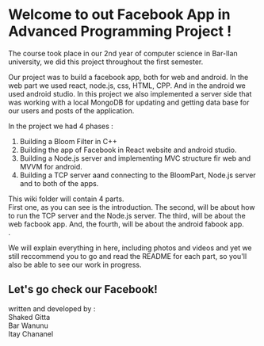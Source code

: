 # Welcome to out Facebook App in Advanced Programming Project !
The course took place in our 2nd year of computer science in Bar-Ilan university, we did this project throughout the first semester.

Our project was to build a facebook app, both for web and android. In the web part we used react, node.js, css, HTML, CPP. And in the android we used android studio.
In this project we also implemented a server side that was working with a local MongoDB for updating and getting data base for our users and posts of the application.

In the project we had 4 phases :
1) Building a Bloom Filter in C++
2) Building the app of Facebook in React website and android studio.
3) Building a Node.js server and implementing MVC structure fir web and MVVM for android.
4) Building a TCP server aand connecting to the BloomPart, Node.js server and to both of the apps.

This wiki folder will contain 4 parts. <br>
First one, as you can see is the introduction. The second, will be about how to run the TCP server and the Node.js server. The third, will be about the web facbook app. And, the fourth, will be about the android fabook app. <br>.

We will explain everything in here, including photos and videos and yet we still reccommend you to go and read the README for each part, so you'll also be able to see our work in progress. <br>

## Let's go check our Facebook!
written and developed by : <br>
Shaked Gitta <br>
Bar Wanunu <br>
Itay Chananel
